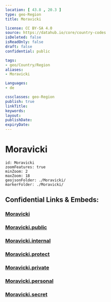 ```yaml
---
location: [ 43.8 , 20.3 ] 
type: geo-Region
title: Moravicki

license: CC BY-SA 4.0
source: https://datahub.io/core/country-codes
isDeleted: false
isReadOnly: false
draft: false
confidential: public

tags:
- geo/Country/Region
aliases:
- Moravicki

Languages:
- de

cssclasses: geo-Region
publish: true
linkTitle: 
keywords: 
layout: 
publishDate: 
expiryDate: 
---
```


# Moravicki

```leaflet
id: Moravicki
zoomFeatures: true 
minZoom: 2 
maxZoom: 18
geojsonFolder: ./Moravicki/
markerFolder: ./Moravicki/
```


## Confidential Links & Embeds: 

### [Moravicki](/_Standards/Earth/Continent/Europe/Europe~South/Serbia/districts~Serbia/Moravicki.md) 

### [Moravicki.public](/_public/Earth/Continent/Europe/Europe~South/Serbia/districts~Serbia/Moravicki.public.md) 

### [Moravicki.internal](/_internal/Earth/Continent/Europe/Europe~South/Serbia/districts~Serbia/Moravicki.internal.md) 

### [Moravicki.protect](/_protect/Earth/Continent/Europe/Europe~South/Serbia/districts~Serbia/Moravicki.protect.md) 

### [Moravicki.private](/_private/Earth/Continent/Europe/Europe~South/Serbia/districts~Serbia/Moravicki.private.md) 

### [Moravicki.personal](/_personal/Earth/Continent/Europe/Europe~South/Serbia/districts~Serbia/Moravicki.personal.md) 

### [Moravicki.secret](/_secret/Earth/Continent/Europe/Europe~South/Serbia/districts~Serbia/Moravicki.secret.md)

